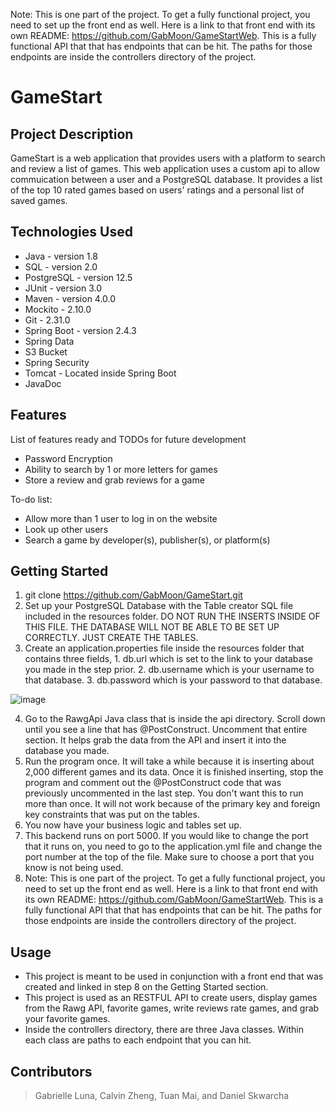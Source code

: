 Note: This is one part of the project. To get a fully functional project, you need to set up the front end as well. Here is a link to that front end with its own README: https://github.com/GabMoon/GameStartWeb. This is a fully functional API that that has endpoints that can be hit. The paths for those endpoints are inside the controllers directory of the project.
# GameStart

## Project Description

GameStart is a web application that provides users with a platform to search and review a list of
games. This web application uses a custom api to allow commuication between a user and a PostgreSQL database. It provides
a list of the top 10 rated games based on users' ratings and a personal list of saved games.

## Technologies Used

* Java - version 1.8
* SQL - version 2.0
* PostgreSQL - version 12.5
* JUnit - version 3.0
* Maven - version 4.0.0
* Mockito - 2.10.0
* Git - 2.31.0
* Spring Boot - version 2.4.3
* Spring Data
* S3 Bucket
* Spring Security
* Tomcat - Located inside Spring Boot
* JavaDoc

## Features

List of features ready and TODOs for future development
* Password Encryption
* Ability to search by 1 or more letters for games
* Store a review and grab reviews for a game

To-do list:
* Allow more than 1 user to log in on the website
* Look up other users
* Search a game by developer(s), publisher(s), or platform(s)

## Getting Started
   
1. git clone https://github.com/GabMoon/GameStart.git
2. Set up your PostgreSQL Database with the Table creator SQL file included in the resources folder. DO NOT RUN THE INSERTS INSIDE OF THIS FILE. THE DATABASE WILL NOT BE ABLE TO BE SET UP CORRECTLY. JUST CREATE THE TABLES.
3. Create an application.properties file inside the resources folder that contains three fields, 1. db.url which is set to the link to your database you made in the step prior. 2. db.username which is your username to that database. 3. db.password which is your password to that database.

![image](https://user-images.githubusercontent.com/77693248/112165015-be732480-8bc4-11eb-80c8-62e1e218e6bc.png)

4. Go to the RawgApi Java class that is inside the api directory. Scroll down until you see a line that has @PostConstruct. Uncomment that entire section. It helps grab the data from the API and insert it into the database you made.
5. Run the program once. It will take a while because it is inserting about 2,000 different games and its data. Once it is finished inserting, stop the program and comment out the @PostConstruct code that was previously uncommented in the last step. You don't want this to run more than once. It will not work because of the primary key and foreign key constraints that was put on the tables.
6. You now have your business logic and tables set up.
7. This backend runs on port 5000. If you would like to change the port that it runs on, you need to go to the application.yml file and change the port number at the top of the file. Make sure to choose a port that you know is not being used.
8. Note: This is one part of the project. To get a fully functional project, you need to set up the front end as well. Here is a link to that front end with its own README: https://github.com/GabMoon/GameStartWeb. This is a fully functional API that that has endpoints that can be hit. The paths for those endpoints are inside the controllers directory of the project.

## Usage
* This project is meant to be used in conjunction with a front end that was created and linked in step 8 on the Getting Started section.
* This project is used as an RESTFUL API to create users, display games from the Rawg API, favorite games, write reviews rate games, and grab your favorite games.
*  Inside the controllers directory, there are three Java classes. Within each class are paths to each endpoint that you can hit.
## Contributors

> Gabrielle Luna, Calvin Zheng, Tuan Mai, and Daniel Skwarcha

